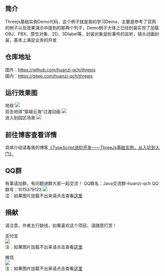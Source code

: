 ## 简介<br/> 
Threejs基础实例Demo代码，这个例子就是我的学习Demo，主要是参考了官网的例子以及效果演示中提到的那两个列子，Demo例子大体上已经封装实现了加载OBJ、FBX、原生对象、2D、3Dlabel等，封装对象鼠标事件的监听，镜头动画封装，基本上满足业务的开发

## 仓库地址<br/> 
国外：https://github.com/huanzi-qch/threejs<br/> 
国内：https://gitee.com/huanzi-qch/threejs<br/> 

## 运行效果图<br/> 
地球
![](https://img2020.cnblogs.com/blog/1353055/202007/1353055-20200717114119289-1574091919.png) <br/>
双击地球“穿越云海”过渡动画
![](https://img2018.cnblogs.com/blog/1353055/201909/1353055-20190905144605384-545452318.png) <br/>
进入到园区场景
![](https://img2018.cnblogs.com/blog/1353055/201909/1353055-20190904172532548-949549945.png) <br/>

## 前往博客查看详情<br/> 
具体介绍请看我的博客[《TypeScript进阶开发——ThreeJs基础实例，从入坑到入门》](https://www.cnblogs.com/huanzi-qch/p/11413739.html ) <br/>

## QQ群<br/>
有事请加群，有问题进群大家一起交流！
QQ群名：Java交流群-huanzi-qch
QQ群号：1015379123
![](http://huanzi-qch.gitee.io/file-server/images/qq.png) 
<br/>注：如果图片加载不出来请点击查看[这里](http://huanzi-qch.gitee.io/file-server/images/qq.png)

## 捐献<br/>
请注意，作者五行缺钱，如果喜欢这个项目，请随意打赏！

支付宝<br/>
![](http://huanzi-qch.gitee.io/file-server/images/zhifubao.png) 
<br/>注：如果图片加载不出来请点击查看[这里](http://huanzi-qch.gitee.io/file-server/images/zhifubao.png) 

微信<br/>
![](http://huanzi-qch.gitee.io/file-server/images/weixin.png) 
<br/>注：如果图片加载不出来请点击查看[这里](http://huanzi-qch.gitee.io/file-server/images/weixin.png) 